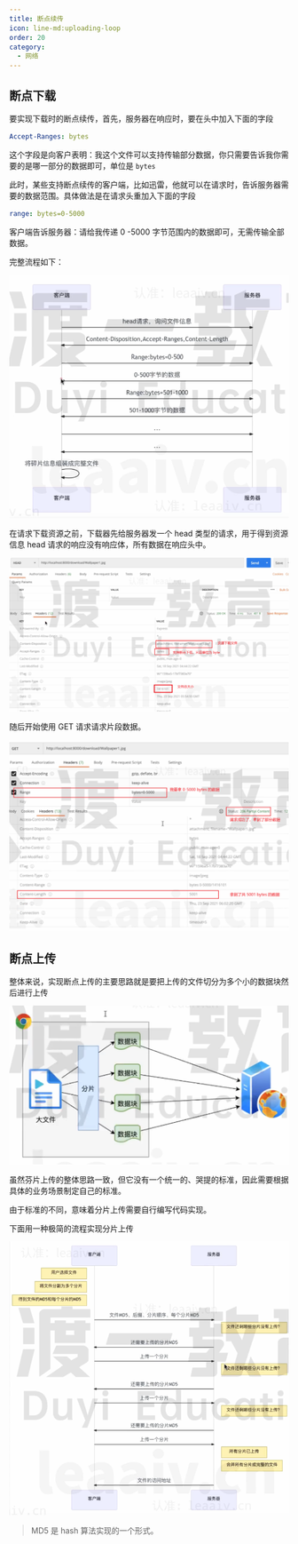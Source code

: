 ```yaml
---
title: 断点续传
icon: line-md:uploading-loop
order: 20
category:
  - 网络
---
```


## 断点下载

要实现下载时的断点续传，首先，服务器在响应时，要在头中加入下面的字段

```yaml
Accept-Ranges: bytes
```

这个字段是向客户表明：我这个文件可以支持传输部分数据，你只需要告诉我你需要的是哪一部分的数据即可，单位是 `bytes`

此时，某些支持断点续传的客户端，比如迅雷，他就可以在请求时，告诉服务器需要的数据范围。具体做法是在请求头重加入下面的字段

```yaml
range: bytes=0-5000
```

客户端告诉服务器：请给我传递 0 -5000 字节范围内的数据即可，无需传输全部数据。

完整流程如下：

<img src="../../../../src/.vuepress/public/assets/images/moreThanCode/network/breakpointResume/image-20240228171020926.png" alt="image-20240228171020926" style="zoom:80%;" />

在请求下载资源之前，下载器先给服务器发一个 head 类型的请求，用于得到资源信息 head 请求的响应没有响应体，所有数据在响应头中。

![](../../../../src/.vuepress/public/assets/images/moreThanCode/network/breakpointResume/image-20240228171529316.png)

随后开始使用 GET 请求请求片段数据。

![](../../../../src/.vuepress/public/assets/images/moreThanCode/network/breakpointResume/image-20240228172110032.png)

## 断点上传

整体来说，实现断点上传的主要思路就是要把上传的文件切分为多个小的数据块然后进行上传

![](../../../../src/.vuepress/public/assets/images/moreThanCode/network/breakpointResume/image-20240228174331859.png)

虽然芬片上传的整体思路一致，但它没有一个统一的、哭提的标准，因此需要根据具体的业务场景制定自己的标准。

由于标准的不同，意味着分片上传需要自行编写代码实现。

下面用一种极简的流程实现分片上传

![](../../../../src/.vuepress/public/assets/images/moreThanCode/network/breakpointResume/image-20240228174541203.png)

> MD5 是 hash 算法实现的一个形式。
